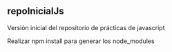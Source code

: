 ## repoInicialJs

Versión inicial del repositorio de prácticas de javascript

Realizar npm install para generar los node_modules
